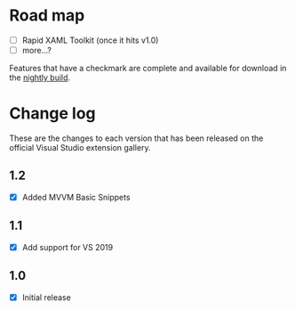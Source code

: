 # Road map

- [ ] Rapid XAML Toolkit (once it hits v1.0)
- [ ] more...?

Features that have a checkmark are complete and available for download in the [nightly build](http://vsixgallery.com/extension/UwpEssentials.4a541df8-8d9e-41fc-8e30-06f67c81588c/).

# Change log

These are the changes to each version that has been released
on the official Visual Studio extension gallery.

## 1.2

- [x] Added MVVM Basic Snippets

## 1.1

- [x] Add support for VS 2019

## 1.0

- [x] Initial release
